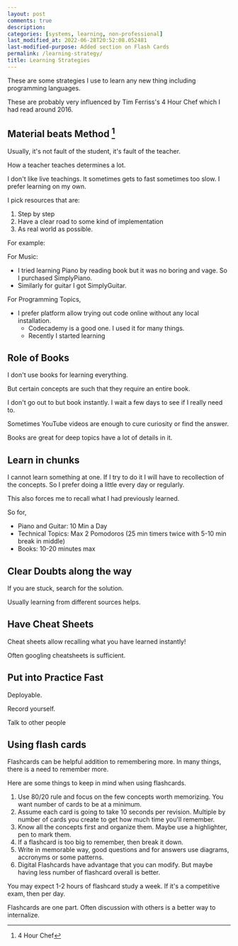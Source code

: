 ```yaml
---
layout: post
comments: true
description:
categories: [systems, learning, non-professional]
last_modified_at: 2022-06-28T20:52:08.052481
last-modified-purpose: Added section on Flash Cards
permalink: /learning-strategy/
title: Learning Strategies
---
```


These are some strategies I use to learn any new thing including programming languages.

These are probably very influenced by Tim Ferriss's 4 Hour Chef which I had read around 2016.

## Material beats Method [^1]

Usually, it's not fault of the student, it's fault of the teacher.

How a teacher teaches determines a lot.

I don't like live teachings. It sometimes gets to fast sometimes too slow. I prefer learning on my own.

I pick resources that are:

1. Step by step
2. Have a clear road to some kind of implementation
3. As real world as possible.

For example:

For Music:

- I tried learning Piano by reading book but it was no boring and vage. So I purchased SimplyPiano.
- Similarly for guitar I got SimplyGuitar.

For Programming Topics,

- I prefer platform allow trying out code online without any local installation.
  - Codecademy is a good one. I used it for many things.
  - Recently I started learning

## Role of Books

I don't use books for learning everything.

But certain concepts are such that they require an entire book.

I don't go out to but book instantly. I wait a few days to see if I really need to.

Sometimes YouTube videos are enough to cure curiosity or find the answer.

Books are great for deep topics have a lot of details in it.

## Learn in chunks

I cannot learn something at one. If I try to do it I will have to recollection of the concepts. So I prefer doing a little every day or regularly.

This also forces me to recall what I had previously learned.

So for,

- Piano and Guitar: 10 Min a Day
- Technical Topics: Max 2 Pomodoros (25 min timers twice with 5-10 min break in middle)
- Books: 10-20 minutes max

## Clear Doubts along the way

If you are stuck, search for the solution.

Usually learning from different sources helps.

## Have Cheat Sheets

Cheat sheets allow recalling what you have learned instantly!

Often googling cheatsheets is sufficient.

## Put into Practice Fast

Deployable.

Record yourself.

Talk to other people

## Using flash cards

Flashcards can be helpful addition to remembering more. In many things, there is a need to remember more.

Here are some things to keep in mind when using flashcards.

1. Use 80/20 rule and focus on the few concepts worth memorizing. You want number of cards to be at a minimum. 
2. Assume each card is going to take 10 seconds per revision. Multiple by number of cards you create to get how much time you'll remember.
2. Know all the concepts first and organize them. Maybe use a highlighter, pen to mark them.
2. If a flashcard is too big to remember, then break it down.
5. Write in memorable way, good questions and for answers use diagrams, accronyms or some patterns.
6. Digital Flashcards have advantage that you can modify. But maybe having less number of flashcard overall is better. 

You may expect 1-2 hours of flashcard study a week. If it's a competitive exam, then per day.

Flashcards are one part. Often discussion with others is a better way to internalize.

[^1]: 4 Hour Chef
